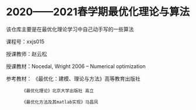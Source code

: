 # 2020——2021春学期最优化理论与算法

该仓库主要是在最优化理论学习中自己动手写的一些算法

课程号：xxjs015

授课教师：赵云松

授课教材：Nocedal, Wright 2006 – Numerical optimization

参考教材：
          《最优化：建模、理论与方法》高等教育出版社

          《最优化理论》北京大学出版社 高立
          
          《最优化方法及其matlab实现》马昌凤

